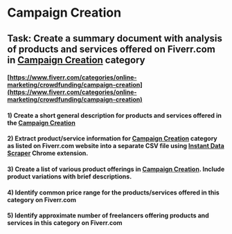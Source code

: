 # Campaign Creation
## Task: Create a summary document with analysis of products and services offered on Fiverr.com in [Campaign Creation](https://www.fiverr.com/categories/online-marketing/crowdfunding/campaign-creation) category
#### [https://www.fiverr.com/categories/online-marketing/crowdfunding/campaign-creation](https://www.fiverr.com/categories/online-marketing/crowdfunding/campaign-creation)
#### 1) Create a short general description for products and services offered in the [Campaign Creation](https://www.fiverr.com/categories/online-marketing/crowdfunding/campaign-creation)
#### 2) Extract product/service information for [Campaign Creation](https://www.fiverr.com/categories/online-marketing/crowdfunding/campaign-creation) category as listed on Fiverr.com website into a separate CSV file using [Instant Data Scraper](https://chrome.google.com/webstore/detail/instant-data-scraper/ofaokhiedipichpaobibbnahnkdoiiah) Chrome extension.
#### 3) Create a list of various product offerings in [Campaign Creation](https://www.fiverr.com/categories/online-marketing/crowdfunding/campaign-creation). Include product variations with brief descriptions.
#### 4) Identify common price range for the products/services offered in this category on Fiverr.com
#### 5) Identify approximate number of freelancers offering products and services in this category on Fiverr.com
